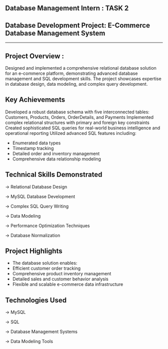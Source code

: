 ##  Database Management Intern : TASK 2
##  Database Development Project: E-Commerce Database Management System
----------------------------------------------------------------------
Project Overview :
-----------------

Designed and implemented a comprehensive relational database solution for an e-commerce platform, demonstrating advanced database management and SQL development skills. The project showcases expertise in database design, data modeling, and complex query development.

Key Achievements
---------------
Developed a robust database schema with five interconnected tables: Customers, Products, Orders, OrderDetails, and Payments
Implemented complex relational structures with primary and foreign key constraints
Created sophisticated SQL queries for real-world business intelligence and operational reporting
Utilized advanced SQL features including:

* Enumerated data types
* Timestamp tracking
* Detailed order and inventory management
* Comprehensive data relationship modeling



Technical Skills Demonstrated
-----------------------------

-> Relational Database Design

-> MySQL Database Development

-> Complex SQL Query Writing

-> Data Modeling

-> Performance Optimization Techniques

-> Database Normalization

Project Highlights
-------------------
* The database solution enables:
* Efficient customer order tracking
* Comprehensive product inventory management
* Detailed sales and customer behavior analysis
* Flexible and scalable e-commerce data infrastructure

Technologies Used
--------------------
-> MySQL

-> SQL

-> Database Management Systems

-> Data Modeling Tools
